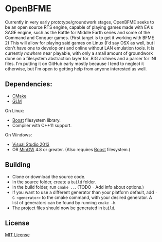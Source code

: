 OpenBFME
=========
Currently in very early prototype/groundwork stages, OpenBFME seeks to be an open source RTS engine, capable of playing games made with EA's SAGE engine, such as the Battle for Middle Earth series and some of the Command and Conquer games. (First target is to get it working with BFME 2) This will allow for playing said games on Linux (I'd say OSX as well, but I don't have one to develop on) and online without LAN emulation tools.
It is currently *nowhere* near playable, with only a small amount of groundwork done on a filesystem abstraction layer for .BIG archives and a parser for INI files. I'm putting it on GitHub early mostly because I tend to neglect it otherwise, but I'm open to getting help from anyone interested as well.

Dependencies:
-------------
* [CMake]
* [GLM]

On Linux:
* [Boost] filesystem library.
* Compiler with C++11 support.

On Windows:
* [Visual Studio 2013]
* OR [MinGW] 4.8 or greater. (Also requires [Boost] filesystem.)

Building
--------
* Clone or download the source code.
* In the source folder, create a `build` folder.
* In the build folder, run `cmake ..`. (TODO - Add info about options.)
* If you want to use a different generator than your platform default, add `-G <generator>` to the cmake command, with your desired generator. A list of generators can be found by running `cmake -h`.
* The project files should now be generated in `build`.

License
-------
[MIT License]


[CMake]:http://www.cmake.org
[GLM]:http://glm.g-truc.net/
[Boost]:http://boost.org
[Visual Studio 2013]:http://www.visualstudio.com/
[MinGW]:http://www.mingw.org/
[MIT License]:LICENSE
